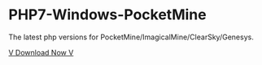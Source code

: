# PHP7-Windows-PocketMine
The latest php versions for PocketMine/ImagicalMine/ClearSky/Genesys.

[V Download Now V](https://github.com/DarkWav/PHP7-Windows-PocketMine/raw/master/versions%20(x86)/PHP_7.0.4_x86_Windows.zip)
